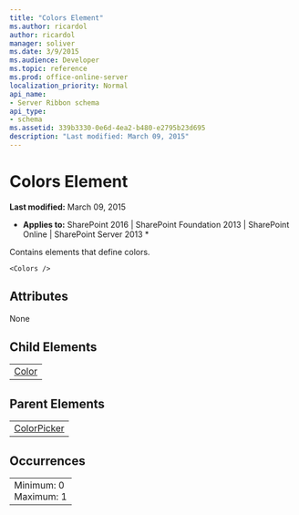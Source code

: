 ```yaml
---
title: "Colors Element"
ms.author: ricardol
author: ricardol
manager: soliver
ms.date: 3/9/2015
ms.audience: Developer
ms.topic: reference
ms.prod: office-online-server
localization_priority: Normal
api_name:
- Server Ribbon schema
api_type:
- schema
ms.assetid: 339b3330-0e6d-4ea2-b480-e2795b23d695
description: "Last modified: March 09, 2015"
---
```


# Colors Element

 **Last modified:** March 09, 2015 
  
 * **Applies to:** SharePoint 2016 | SharePoint Foundation 2013 | SharePoint Online | SharePoint Server 2013 * 
  
Contains elements that define colors. 
  
```
<Colors />
```

## Attributes

None
  
## Child Elements

||
|:-----|
|[Color](color-element.md)|
   
## Parent Elements

||
|:-----|
|[ColorPicker](colorpicker-element.md)|
   
## Occurrences

||
|:-----|
|Minimum: 0  <br/> Maximum: 1  <br/> |
   

